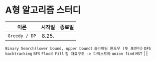 # A형 알고리즘 스터디


 이론 | 시작일 | 종료일 
---|:---:|:---:
 `Greedy / DP` | 8.25.
 `Binary Search(lower bound, upper bound)`
 `슬라이딩 윈도우 (투 포인터)`
 `DFS`
 `backtracking`
 `BFS`
 `Flood Fill`
 `힙 자료구조 -> 다익스트라`
 `union find`
 `MST` | | 
